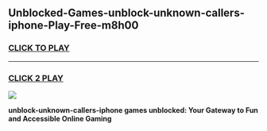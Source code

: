 
## Unblocked-Games-unblock-unknown-callers-iphone-Play-Free-m8h00
<h3>
<a href="https://premium76.site?title=unblock-unknown-callers-iphone&ref=19M">CLICK TO PLAY</a></h3>
<hr>

<h3>
<a href="https://premium76.site?title=unblock-unknown-callers-iphone&ref=19M">CLICK 2 PLAY</a>
  
</h3>

<a href="https://premium76.site?title=unblock-unknown-callers-iphone&ref=19M"><img src="https://clearcache.store/games.png"></a>


**unblock-unknown-callers-iphone games unblocked: Your Gateway to Fun and Accessible Online Gaming**
